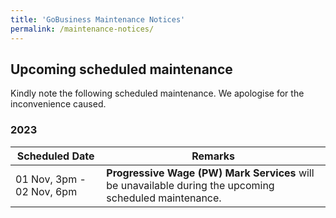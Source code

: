 ```yaml
---
title: 'GoBusiness Maintenance Notices'
permalink: /maintenance-notices/
---
```


## Upcoming scheduled maintenance

Kindly note the following scheduled maintenance. We apologise for the inconvenience caused.

### 2023 

| **Scheduled Date** | **Remarks** |  
|  -----------   |---------------- |
| 01 Nov, 3pm - 02 Nov, 6pm | **Progressive Wage (PW) Mark Services** will be unavailable during the upcoming scheduled maintenance. | 
     
   

<script src="/jquery/jquery.min.js"></script>
<script src="/jquery/resize-tables.js"></script>
